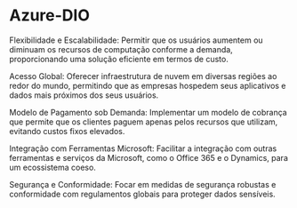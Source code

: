# Azure-DIO

Flexibilidade e Escalabilidade: Permitir que os usuários aumentem ou diminuam os recursos de computação conforme a demanda, proporcionando uma solução eficiente em termos de custo.

Acesso Global: Oferecer infraestrutura de nuvem em diversas regiões ao redor do mundo, permitindo que as empresas hospedem seus aplicativos e dados mais próximos dos seus usuários.

Modelo de Pagamento sob Demanda: Implementar um modelo de cobrança que permite que os clientes paguem apenas pelos recursos que utilizam, evitando custos fixos elevados.

Integração com Ferramentas Microsoft: Facilitar a integração com outras ferramentas e serviços da Microsoft, como o Office 365 e o Dynamics, para um ecossistema coeso.

Segurança e Conformidade: Focar em medidas de segurança robustas e conformidade com regulamentos globais para proteger dados sensíveis.
